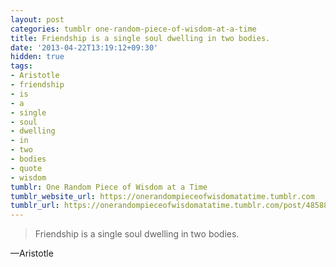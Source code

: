 ```yaml
---
layout: post
categories: tumblr one-random-piece-of-wisdom-at-a-time
title: Friendship is a single soul dwelling in two bodies.
date: '2013-04-22T13:19:12+09:30'
hidden: true
tags:
- Aristotle
- friendship
- is
- a
- single
- soul
- dwelling
- in
- two
- bodies
- quote
- wisdom
tumblr: One Random Piece of Wisdom at a Time
tumblr_website_url: https://onerandompieceofwisdomatatime.tumblr.com
tumblr_url: https://onerandompieceofwisdomatatime.tumblr.com/post/48588456647/friendship-is-a-single-soul-dwelling-in-two
---
```

> Friendship is a single soul dwelling in two bodies.

—Aristotle

